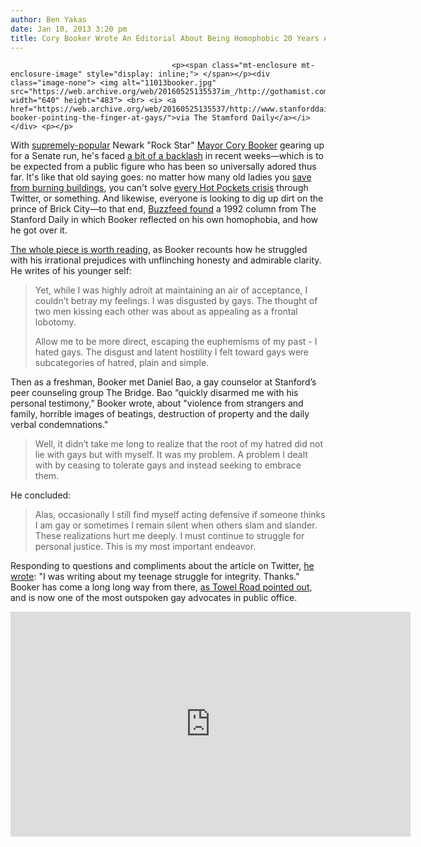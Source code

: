 ```yaml
---
author: Ben Yakas
date: Jan 10, 2013 3:20 pm
title: Cory Booker Wrote An Editorial About Being Homophobic 20 Years Ago
---
```


	
										<p><span class="mt-enclosure mt-enclosure-image" style="display: inline;"> </span></p><div class="image-none"> <img alt="11013booker.jpg" src="https://web.archive.org/web/20160525135537im_/http://gothamist.com/attachments/byakas/11013booker.jpg" width="640" height="483"> <br> <i> <a href="https://web.archive.org/web/20160525135537/http://www.stanforddaily.com/2013/01/09/cory-booker-pointing-the-finger-at-gays/">via The Stamford Daily</a></i></div> <p></p>

<p>With <a href="https://web.archive.org/web/20160525135537/http://www.washingtonpost.com/blogs/post-politics/wp/2013/01/10/poll-voters-like-booker-more-than-lautenberg/">supremely-popular</a> Newark &quot;Rock Star&quot; <a href="https://web.archive.org/web/20160525135537/http://gothamist.com/tags/corybooker">Mayor Cory Booker</a> gearing up for a Senate run, he&apos;s faced <a href="https://web.archive.org/web/20160525135537/http://www.nytimes.com/2012/12/14/nyregion/promise-vs-reality-in-newark-as-mayor-eyes-higher-office.html?pagewanted=2&amp;_r=2&amp;smid=tw-share&amp;pagewanted=all">a bit of a backlash</a> in recent weeks&#x2014;which is to be expected from a public figure who has been so universally adored thus far. It&apos;s like that old saying goes: no matter how many old ladies you <a href="https://web.archive.org/web/20160525135537/http://gothamist.com/2012/04/13/newark_mayor_cory_booker_rescues_wo.php">save from burning buildings</a>, you can&apos;t solve <a href="https://web.archive.org/web/20160525135537/http://gothamist.com/2012/11/01/hot_pocket_shortage_in_new_jersey_c.php">every Hot Pockets crisis</a> through Twitter, or something. And likewise, everyone is looking to dig up dirt on the prince of Brick City&#x2014;to that end, <a href="https://web.archive.org/web/20160525135537/http://www.buzzfeed.com/andrewkaczynski/cory-booker-wrestled-with-his-own-homophobia">Buzzfeed found</a> a 1992 column from The Stanford Daily in which Booker reflected on his own homophobia, and how he got over it.</p>

<p><a href="https://web.archive.org/web/20160525135537/http://www.stanforddaily.com/2013/01/09/cory-booker-pointing-the-finger-at-gays/">The whole piece is worth reading</a>, as Booker recounts how he struggled with his irrational prejudices with unflinching honesty and admirable clarity. He writes of his younger self:  </p>

<blockquote>Yet, while I was highly adroit at maintaining an air of acceptance, I couldn&#x2019;t betray my feelings. I was disgusted by gays. The thought of two men kissing each other was about as appealing as a frontal lobotomy.

<p>Allow me to be more direct, escaping the euphemisms of my past - I hated gays. The disgust and latent hostility I felt toward gays were subcategories of hatred, plain and simple.</p></blockquote><p></p>

<p>Then as a freshman, Booker met Daniel Bao, a gay counselor at Stanford&#x2019;s peer counseling group The Bridge. Bao &#x201C;quickly disarmed me with his personal testimony,&#x201D; Booker wrote, about &quot;violence from strangers and family, horrible images of beatings, destruction of property and the daily verbal condemnations.&quot; </p>

<blockquote>Well, it didn&#x2019;t take me long to realize that the root of my hatred did not lie with gays but with myself. It was my problem. A problem I dealt with by ceasing to tolerate gays and instead seeking to embrace them.</blockquote>

<p>He concluded:</p>

<blockquote>Alas, occasionally I still find myself acting defensive if someone thinks I am gay or sometimes I remain silent when others slam and slander. These realizations hurt me deeply. I must continue to struggle for personal justice. This is my most important endeavor.</blockquote>

<p>Responding to questions and compliments about the article on Twitter, <a href="https://web.archive.org/web/20160525135537/https://twitter.com/CoryBooker/status/289422998363074560">he wrote</a>: &quot;I was writing about my teenage struggle for integrity. Thanks.&quot; Booker has come a long long way from there, <a href="https://web.archive.org/web/20160525135537/http://www.towleroad.com/2012/09/booker.html">as Towel Road pointed out</a>, and is now one of the most outspoken gay advocates in public office.</p>

<p><iframe width="640" height="360" src="https://web.archive.org/web/20160525135537if_/http://www.youtube.com/embed/Y4Z7tl7Vy8U" frameborder="0" allowfullscreen></iframe><br>
 </p>					
										
									
				